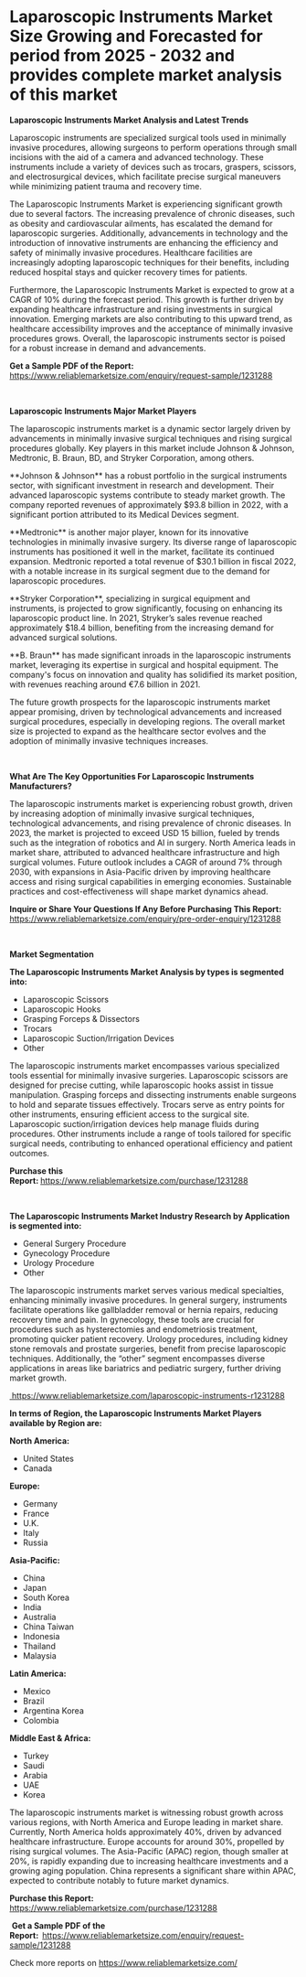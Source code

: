 <p><h1>Laparoscopic Instruments Market Size Growing and Forecasted for period from 2025 - 2032 and provides complete market analysis of this market</h1></p><p><strong>Laparoscopic Instruments Market Analysis and Latest Trends</strong></p>
<p><p>Laparoscopic instruments are specialized surgical tools used in minimally invasive procedures, allowing surgeons to perform operations through small incisions with the aid of a camera and advanced technology. These instruments include a variety of devices such as trocars, graspers, scissors, and electrosurgical devices, which facilitate precise surgical maneuvers while minimizing patient trauma and recovery time.</p><p>The Laparoscopic Instruments Market is experiencing significant growth due to several factors. The increasing prevalence of chronic diseases, such as obesity and cardiovascular ailments, has escalated the demand for laparoscopic surgeries. Additionally, advancements in technology and the introduction of innovative instruments are enhancing the efficiency and safety of minimally invasive procedures. Healthcare facilities are increasingly adopting laparoscopic techniques for their benefits, including reduced hospital stays and quicker recovery times for patients.</p><p>Furthermore, the Laparoscopic Instruments Market is expected to grow at a CAGR of 10% during the forecast period. This growth is further driven by expanding healthcare infrastructure and rising investments in surgical innovation. Emerging markets are also contributing to this upward trend, as healthcare accessibility improves and the acceptance of minimally invasive procedures grows. Overall, the laparoscopic instruments sector is poised for a robust increase in demand and advancements.</p></p>
<p><strong>Get a Sample PDF of the Report:&nbsp;</strong> <a href="https://www.reliablemarketsize.com/enquiry/request-sample/1231288?utm_campaign=2635&utm_medium=2&utm_source=Github&utm_content=ia&utm_term=23022025&utm_id=laparoscopic-instruments">https://www.reliablemarketsize.com/enquiry/request-sample/1231288</a></p>
<p>&nbsp;</p>
<p><strong>Laparoscopic Instruments Major Market Players</strong></p>
<p><p>The laparoscopic instruments market is a dynamic sector largely driven by advancements in minimally invasive surgical techniques and rising surgical procedures globally. Key players in this market include Johnson & Johnson, Medtronic, B. Braun, BD, and Stryker Corporation, among others.</p><p>**Johnson & Johnson** has a robust portfolio in the surgical instruments sector, with significant investment in research and development. Their advanced laparoscopic systems contribute to steady market growth. The company reported revenues of approximately $93.8 billion in 2022, with a significant portion attributed to its Medical Devices segment.</p><p>**Medtronic** is another major player, known for its innovative technologies in minimally invasive surgery. Its diverse range of laparoscopic instruments has positioned it well in the market, facilitate its continued expansion. Medtronic reported a total revenue of $30.1 billion in fiscal 2022, with a notable increase in its surgical segment due to the demand for laparoscopic procedures.</p><p>**Stryker Corporation**, specializing in surgical equipment and instruments, is projected to grow significantly, focusing on enhancing its laparoscopic product line. In 2021, Stryker’s sales revenue reached approximately $18.4 billion, benefiting from the increasing demand for advanced surgical solutions.</p><p>**B. Braun** has made significant inroads in the laparoscopic instruments market, leveraging its expertise in surgical and hospital equipment. The company's focus on innovation and quality has solidified its market position, with revenues reaching around €7.6 billion in 2021.</p><p>The future growth prospects for the laparoscopic instruments market appear promising, driven by technological advancements and increased surgical procedures, especially in developing regions. The overall market size is projected to expand as the healthcare sector evolves and the adoption of minimally invasive techniques increases.</p></p>
<p>&nbsp;</p>
<p><strong>What Are The Key Opportunities For Laparoscopic Instruments Manufacturers?</strong></p>
<p><p>The laparoscopic instruments market is experiencing robust growth, driven by increasing adoption of minimally invasive surgical techniques, technological advancements, and rising prevalence of chronic diseases. In 2023, the market is projected to exceed USD 15 billion, fueled by trends such as the integration of robotics and AI in surgery. North America leads in market share, attributed to advanced healthcare infrastructure and high surgical volumes. Future outlook includes a CAGR of around 7% through 2030, with expansions in Asia-Pacific driven by improving healthcare access and rising surgical capabilities in emerging economies. Sustainable practices and cost-effectiveness will shape market dynamics ahead.</p></p>
<p><strong>Inquire or Share Your Questions If Any Before Purchasing This Report:</strong> <a href="https://www.reliablemarketsize.com/enquiry/pre-order-enquiry/1231288?utm_campaign=2635&utm_medium=2&utm_source=Github&utm_content=ia&utm_term=23022025&utm_id=laparoscopic-instruments">https://www.reliablemarketsize.com/enquiry/pre-order-enquiry/1231288</a></p>
<p>&nbsp;</p>
<p><strong>Market Segmentation</strong></p>
<p><strong>The Laparoscopic Instruments Market Analysis by types is segmented into:</strong></p>
<p><ul><li>Laparoscopic Scissors</li><li>Laparoscopic Hooks</li><li>Grasping Forceps & Dissectors</li><li>Trocars</li><li>Laparoscopic Suction/Irrigation Devices</li><li>Other</li></ul></p>
<p><p>The laparoscopic instruments market encompasses various specialized tools essential for minimally invasive surgeries. Laparoscopic scissors are designed for precise cutting, while laparoscopic hooks assist in tissue manipulation. Grasping forceps and dissecting instruments enable surgeons to hold and separate tissues effectively. Trocars serve as entry points for other instruments, ensuring efficient access to the surgical site. Laparoscopic suction/irrigation devices help manage fluids during procedures. Other instruments include a range of tools tailored for specific surgical needs, contributing to enhanced operational efficiency and patient outcomes.</p></p>
<p><strong>Purchase this Report:&nbsp;</strong><a href="https://www.reliablemarketsize.com/purchase/1231288?utm_campaign=2635&utm_medium=2&utm_source=Github&utm_content=ia&utm_term=23022025&utm_id=laparoscopic-instruments">https://www.reliablemarketsize.com/purchase/1231288</a></p>
<p>&nbsp;</p>
<p><strong>The Laparoscopic Instruments Market Industry Research by Application is segmented into:</strong></p>
<p><ul><li>General Surgery Procedure</li><li>Gynecology Procedure</li><li>Urology Procedure</li><li>Other</li></ul></p>
<p><p>The laparoscopic instruments market serves various medical specialties, enhancing minimally invasive procedures. In general surgery, instruments facilitate operations like gallbladder removal or hernia repairs, reducing recovery time and pain. In gynecology, these tools are crucial for procedures such as hysterectomies and endometriosis treatment, promoting quicker patient recovery. Urology procedures, including kidney stone removals and prostate surgeries, benefit from precise laparoscopic techniques. Additionally, the “other” segment encompasses diverse applications in areas like bariatrics and pediatric surgery, further driving market growth.</p></p>
<p><a href="https://www.reliablemarketsize.com/laparoscopic-instruments-r1231288?utm_campaign=2635&utm_medium=2&utm_source=Github&utm_content=ia&utm_term=23022025&utm_id=laparoscopic-instruments">&nbsp;https://www.reliablemarketsize.com/laparoscopic-instruments-r1231288</a></p>
<p><strong>In terms of Region, the Laparoscopic Instruments Market Players available by Region are:</strong></p>
<p>
    <p> <strong> North America: </strong>
        <ul>
            <li>United States</li>
            <li>Canada</li>
        </ul>
        </p> 
    <p> <strong> Europe: </strong>
        <ul>
            <li>Germany</li>
            <li>France</li>
            <li>U.K.</li>
            <li>Italy</li>
            <li>Russia</li>
        </ul>
        </p> 
    <p> <strong> Asia-Pacific: </strong>
        <ul>
            <li>China</li>
            <li>Japan</li>
            <li>South Korea</li>
            <li>India</li>
            <li>Australia</li>
            <li>China Taiwan</li>
            <li>Indonesia</li>
            <li>Thailand</li>
            <li>Malaysia</li>
        </ul>
        </p> 
    <p> <strong> Latin America: </strong>
        <ul>
            <li>Mexico</li>
            <li>Brazil</li>
            <li>Argentina Korea</li>
            <li>Colombia</li>
        </ul>
        </p> 
    <p> <strong> Middle East & Africa: </strong>
        <ul>
            <li>Turkey</li>
            <li>Saudi</li>
            <li>Arabia</li>
            <li>UAE</li>
            <li>Korea</li>
        </ul>
    </p>
    </p>
<p><p>The laparoscopic instruments market is witnessing robust growth across various regions, with North America and Europe leading in market share. Currently, North America holds approximately 40%, driven by advanced healthcare infrastructure. Europe accounts for around 30%, propelled by rising surgical volumes. The Asia-Pacific (APAC) region, though smaller at 20%, is rapidly expanding due to increasing healthcare investments and a growing aging population. China represents a significant share within APAC, expected to contribute notably to future market dynamics.</p></p>
<p><strong>Purchase this Report: </strong><a href="https://www.reliablemarketsize.com/purchase/1231288?utm_campaign=2635&utm_medium=2&utm_source=Github&utm_content=ia&utm_term=23022025&utm_id=laparoscopic-instruments">https://www.reliablemarketsize.com/purchase/1231288</a></p>
<p>&nbsp;<strong>Get a Sample PDF of the Report:&nbsp;&nbsp;</strong><a href="https://www.reliablemarketsize.com/enquiry/request-sample/1231288?utm_campaign=2635&utm_medium=2&utm_source=Github&utm_content=ia&utm_term=23022025&utm_id=laparoscopic-instruments">https://www.reliablemarketsize.com/enquiry/request-sample/1231288</a></p>
<p><strong></strong></p>
<p>Check more reports on <a href="https://www.reliablemarketsize.com/?utm_campaign=2635&utm_medium=2&utm_source=Github&utm_content=ia&utm_term=23022025&utm_id=laparoscopic-instruments">https://www.reliablemarketsize.com/</a></p>